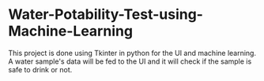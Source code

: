 # Water-Potability-Test-using-Machine-Learning

This project is done using Tkinter in python for the UI and machine learning. A water sample's data will be fed to the UI and it will check if the sample is safe to drink or not.
